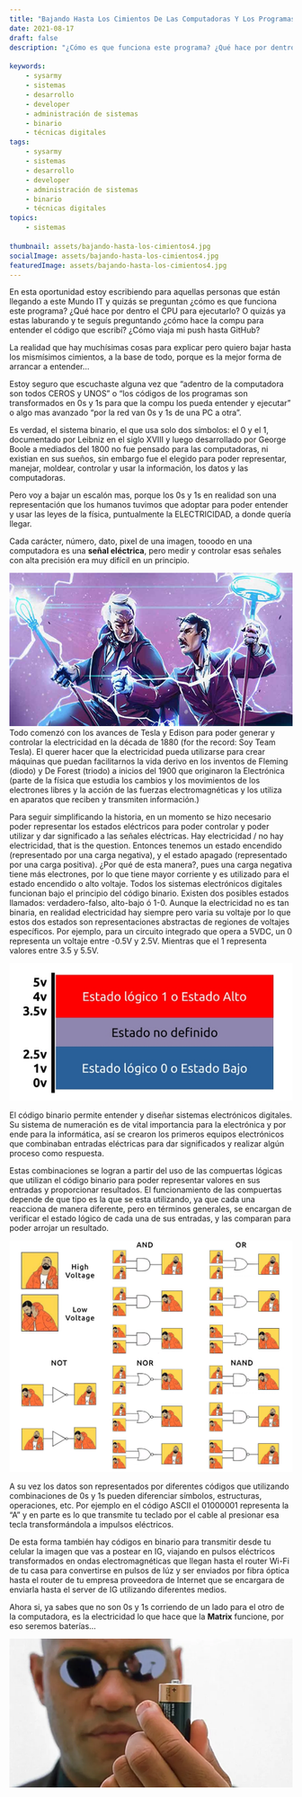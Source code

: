 ```yaml
---
title: "Bajando Hasta Los Cimientos De Las Computadoras Y Los Programas"
date: 2021-08-17
draft: false
description: "¿Cómo es que funciona este programa? ¿Qué hace por dentro el CPU para ejecutarlo?  ¿Cómo hace la compu para entender el código que escribí? ¿Cómo viaja mi push hasta GitHub?"

keywords:
    - sysarmy
    - sistemas
    - desarrollo
    - developer
    - administración de sistemas
    - binario
    - técnicas digitales
tags:
    - sysarmy
    - sistemas
    - desarrollo
    - developer
    - administración de sistemas
    - binario
    - técnicas digitales
topics:
    - sistemas

thumbnail: assets/bajando-hasta-los-cimientos4.jpg
socialImage: assets/bajando-hasta-los-cimientos4.jpg
featuredImage: assets/bajando-hasta-los-cimientos4.jpg
---
```

En esta oportunidad estoy escribiendo para aquellas personas que están llegando a este Mundo IT y quizás se preguntan ¿cómo es que funciona este programa? ¿Qué hace por dentro el CPU para ejecutarlo?
O quizás ya estas laburando y te seguís preguntando ¿cómo hace la compu para entender el código que escribí? ¿Cómo viaja mi push hasta GitHub?

La realidad que hay muchísimas cosas para explicar pero quiero bajar hasta los mismísimos cimientos, a la base de todo, porque es la mejor forma de arrancar a entender…

Estoy seguro que escuchaste alguna vez que “adentro de la computadora son todos CEROS y UNOS” o “los códigos de los programas son transformados en 0s y 1s para que la compu los pueda entender y ejecutar” o algo mas avanzado “por la red van 0s y 1s de una PC a otra”.

Es verdad, el sistema binario, el que usa solo dos símbolos: el 0 y el 1, documentado por Leibniz en el siglo XVIII y luego desarrollado por George Boole a mediados del 1800 no fue pensado para las computadoras, ni existian en sus sueños, sin embargo fue el elegido para poder representar, manejar, moldear, controlar y usar la información, los datos y las computadoras.

Pero voy a bajar un escalón mas, porque los 0s y 1s en realidad son una representación que los humanos tuvimos que adoptar para poder entender y usar las leyes de la física, puntualmente la ELECTRICIDAD, a donde quería llegar.

Cada carácter, número, dato, pixel de una imagen, tooodo en una computadora es una **señal eléctrica**, pero medir y controlar esas señales con alta precisión era muy difícil en un principio. 

![](assets/bajando-hasta-los-cimientos0.jpg)
Todo comenzó con los avances de Tesla y Edison para poder generar y controlar la electricidad en la década de 1880 (for the record: Soy Team Tesla). El querer hacer que la electricidad pueda utilizarse para crear máquinas que puedan facilitarnos la vida derivo en los inventos de Fleming (diodo) y De Forest (triodo) a inicios del 1900 que originaron la Electrónica (parte de la física que estudia los cambios y los movimientos de los electrones libres y la acción de las fuerzas electromagnéticas y los utiliza en aparatos que reciben y transmiten información.)

Para seguir simplificando la historia, en un momento se hizo necesario poder representar los estados eléctricos para poder controlar y poder utilizar y dar significado a las señales eléctricas. Hay electricidad / no hay electricidad, that is the question. Entonces tenemos un estado encendido (representado por una carga negativa), y el estado apagado (representado por una carga positiva). ¿Por qué de esta manera?, pues una carga negativa tiene más electrones, por lo que tiene mayor corriente y es utilizado para el estado encendido o alto voltaje.
Todos los sistemas electrónicos digitales funcionan bajo el principio del código binario. Existen dos posibles estados llamados: verdadero-falso, alto-bajo ó 1-0. Aunque la electricidad no es tan binaria, en realidad electricidad hay siempre pero varia su voltaje por lo que estos dos estados son representaciones abstractas de regiones de voltajes específicos. Por ejemplo, para un circuito integrado que opera a 5VDC, un 0 representa un voltaje entre -0.5V y 2.5V. Mientras que el 1 representa valores entre 3.5 y 5.5V.

![](assets/bajando-hasta-los-cimientos2.jpg)

El código binario permite entender y diseñar sistemas electrónicos digitales. Su sistema de numeración es de vital importancia para la electrónica y por ende para la informática, así se crearon los primeros equipos electrónicos que combinaban entradas eléctricas para dar significados y realizar algún proceso como respuesta.

Estas combinaciones se logran a partir del uso de las compuertas lógicas que utilizan el código binario para poder representar valores en sus entradas y proporcionar resultados. El funcionamiento de las compuertas depende de que tipo es la que se esta utilizando, ya que cada una reacciona de manera diferente, pero en términos generales, se encargan de verificar el estado lógico de cada una de sus entradas, y las comparan para poder arrojar un resultado.

![](assets/bajando-hasta-los-cimientos1.jpg)

A su vez los datos son representados por diferentes códigos que utilizando combinaciones de 0s y 1s pueden diferenciar símbolos, estructuras, operaciones, etc. Por ejemplo en el código ASCII el 01000001 representa la “A” y en parte es lo que transmite tu teclado por el cable al presionar esa tecla transformándola a impulsos eléctricos.

De esta forma también hay códigos en binario para transmitir desde tu celular la imagen que vas a postear en IG, viajando en pulsos eléctricos transformados en ondas electromagnéticas que llegan hasta el router Wi-Fi de tu casa para convertirse en pulsos de lúz y ser enviados por fibra óptica hasta el router de tu empresa proveedora de Internet que se encargara de enviarla hasta el server de IG utilizando diferentes medios.

Ahora si, ya sabes que no son 0s y 1s corriendo de un lado para el otro de la computadora, es la electricidad lo que hace que la **Matrix** funcione, por eso seremos baterías…

![](assets/bajando-hasta-los-cimientos3.png)



